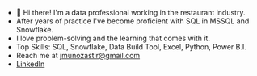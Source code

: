 - 👋 Hi there! I'm a data professional working in the restaurant industry. 
-  After years of practice I've become proficient with SQL in MSSQL and Snowflake.
-  I love problem-solving and the learning that comes with it.
-  Top Skills: SQL, Snowflake, Data Build Tool, Excel, Python, Power B.I.
-  Reach me at jmunozastir@gmail.com
-  [LinkedIn](https://www.linkedin.com/in/-jonathanmunoz/)

<!---
mujont/mujont is a ✨ special ✨ repository because its `README.md` (this file) appears on your GitHub profile.
You can click the Preview link to take a look at your changes.
--->
